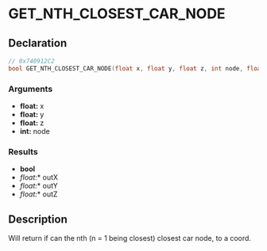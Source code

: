 # GET_NTH_CLOSEST_CAR_NODE

## Declaration
```cpp
// 0x740912C2
bool GET_NTH_CLOSEST_CAR_NODE(float x, float y, float z, int node, float* outX, float* outY, float* outZ);
```

### Arguments
- **float:** x
- **float:** y
- **float:** z
- **int:** node

### Results
- **bool**
- **float*:** outX
- **float*:** outY
- **float*:** outZ

## Description
Will return if can the nth (n = 1 being closest) closest car node, to a coord.